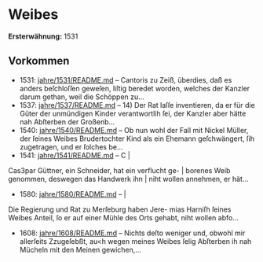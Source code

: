 # Weibes

**Ersterwähnung:** 1531

## Vorkommen
- 1531: [jahre/1531/README.md](../jahre/1531/README.md) – Cantoris zu Zeiß, überdies, daß es anders beſchloſſen
geweſen, liſtig beredet worden, welches der Kanzler darum
gethan, weil die Schöppen zu...
- 1537: [jahre/1537/README.md](../jahre/1537/README.md) – 14) Der Rat laſſe inventieren, da er für die Güter
der unmündigen Kinder verantwortlih ſei, der Kanzler
aber hätte nah Abſterben der Großenb...
- 1540: [jahre/1540/README.md](../jahre/1540/README.md) – Ob nun wohl der Fall mit
Nickel Müller, der ſeines Weibes Brudertochter Kind als
ein Ehemann geſchwängert, ſih zugetragen, und er ſolches
be...
- 1541: [jahre/1541/README.md](../jahre/1541/README.md) – C |

Cas3par Güttner, ein Schneider, hat ein verflucht ge- |
borenes Weib genommen, deswegen das Handwerk ihn |
niht wollen annehmen, er hät...
- 1580: [jahre/1580/README.md](../jahre/1580/README.md) – |

Die Regierung und Rat zu Merſeburg haben Jere-
mias Harniſh ſeines Weibes Anteil, ſo er auf einer
Mühle des Orts gehabt, niht wollen abfo...
- 1608: [jahre/1608/README.md](../jahre/1608/README.md) – Nichts deſto weniger und, obwohl mir allerſeits
Zzugeſebßt, au<h wegen meines Weibes ſelig Abſterben ih
nah Mücheln mit den Meinen gewichen,...
